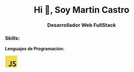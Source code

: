 <h1 align="center">Hi 👋, Soy Martin Castro</h1>
<h3 align="center">Desarrollador Web FullStack</h3>

<h3 align="left">Skills:</h3>
<p align="left">
<b>Lenguajes de Programación:</b>
</p>
<p align="left"> <a href="https://developer.mozilla.org/en-US/docs/Web/JavaScript" target="_blank" rel="noreferrer"> <img src="https://raw.githubusercontent.com/devicons/devicon/master/icons/javascript/javascript-original.svg" alt="javascript" width="40" height="40"/> </a>

</p>

